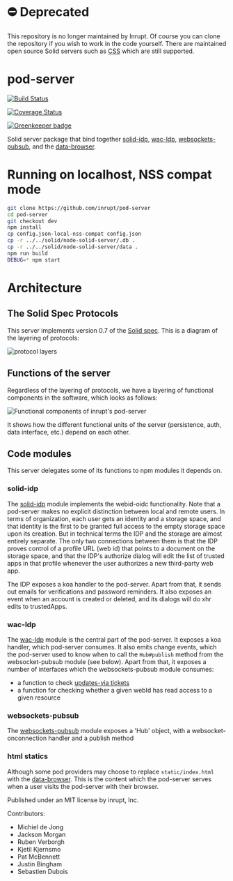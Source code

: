# ⛔ Deprecated
This repository is no longer maintained by Inrupt. Of course you can clone the repository if you wish to work in the code yourself. 
There are maintained open source Solid servers such as [CSS](https://github.com/solid/community-server) which are still supported. 
# pod-server

[![Build Status](https://travis-ci.org/inrupt/pod-server.svg?branch=master)](https://travis-ci.org/inrupt/pod-server)

[![Coverage Status](https://coveralls.io/repos/github/inrupt/pod-server/badge.svg?branch=master)](https://coveralls.io/github/inrupt/pod-server?branch=master)

[![Greenkeeper badge](https://badges.greenkeeper.io/inrupt/pod-server.svg)](https://greenkeeper.io/)

Solid server package that bind together
[solid-idp](https://github.com/inrupt/solid-idp),
[wac-ldp](https://github.com/inrupt/wac-ldp),
[websockets-pubsub](https://github.com/inrupt/websockets-pubsub), and the
[data-browser](https://github.com/linkeddata/mashlib).

# Running on localhost, NSS compat mode

```sh
git clone https://github.com/inrupt/pod-server
cd pod-server
git checkout dev
npm install
cp config.json-local-nss-compat config.json
cp -r ../../solid/node-solid-server/.db .
cp -r ../../solid/node-solid-server/data .
npm run build
DEBUG=* npm start
```

# Architecture

## The Solid Spec Protocols

This server implements version 0.7 of the [Solid spec](https://github.com/solid/solid-spec). This is a diagram of the layering of protocols:

![protocol layers](https://user-images.githubusercontent.com/408412/57321843-78149980-7102-11e9-8c32-4ebda462335e.png)

## Functions of the server
Regardless of the layering of protocols, we have a layering of functional components in the software, which looks as follows:

![Functional components of inrupt's pod-server](https://user-images.githubusercontent.com/408412/57322032-de99b780-7102-11e9-8a20-9e49e0d44f04.png)

It shows how the different functional units of the server (persistence, auth, data interface, etc.) depend on each other. 

## Code modules
This server delegates some of its functions to npm modules it depends on.

### solid-idp
The [solid-idp](https://github.com/inrupt/solid-idp) module implements the webid-oidc functionality. Note that a pod-server makes no explicit distinction between local and remote users. In terms of organization, each user gets an identity and a storage space, and that identity is the first to be granted full access to the empty storage space upon its creation. But in technical terms the IDP and the storage are almost entirely separate. The only two connections between them is that the IDP proves control of a profile URL (web id) that points to a document on the storage space, and that the IDP's authorize dialog will edit the list of trusted apps in that profile whenever the user authorizes a new third-party web app.

The IDP exposes a koa handler to the pod-server. Apart from that, it sends out emails for verifications and password reminders. It also exposes an event when an account is created or deleted, and its dialogs will do xhr edits to trustedApps.

### wac-ldp
The [wac-ldp](https://github.com/inrupt/wac-ldp) module is the central part of the pod-server. It exposes a koa handler, which pod-server consumes.
It also emits change events, which the pod-server used to know when to call the `Hub#publish` method from the websocket-pubsub module (see below).
Apart from that, it exposes a number of interfaces which the websockets-pubsub module consumes:
* a function to check [updates-via tickets](https://github.com/inrupt/websockets-pubsub/issues/2#issuecomment-489319630)
* a function for checking whether a given webId has read access to a given resource

### websockets-pubsub
The [websockets-pubsub](https://github.com/inrupt/websockets-pubsub) module exposes a 'Hub' object, with a websocket-onconnection handler and a publish method

### html statics
Although some pod providers may choose to replace `static/index.html` with the [data-browser](https://github.com/linkeddata/mashlib). This is the content which the pod-server serves when a user visits the pod-server with their browser.

Published under an MIT license by inrupt, Inc.

Contributors:
* Michiel de Jong
* Jackson Morgan
* Ruben Verborgh
* Kjetil Kjernsmo
* Pat McBennett
* Justin Bingham
* Sebastien Dubois
